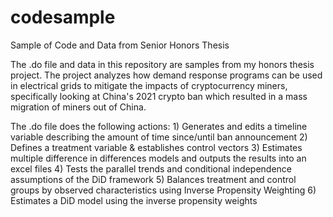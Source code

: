 # codesample
Sample of Code and Data from Senior Honors Thesis 

The .do file and data in this repository are samples from my honors thesis project. The project analyzes how demand response programs can be used in electrical grids to mitigate the impacts of cryptocurrency miners, specifically looking at China's 2021 crypto ban which resulted in a mass migration of miners out of China. 

The .do file does the following actions:
    1) Generates and edits a timeline variable describing the amount of time since/until ban announcement
    2) Defines a treatment variable & establishes control vectors
    3) Estimates multiple difference in differences models and outputs the results into an excel files
    4) Tests the parallel trends and conditional independence assumptions of the DiD framework
    5) Balances treatment and control groups by observed characteristics using Inverse Propensity Weighting
    6) Estimates a DiD model using the inverse propensity weights
    
